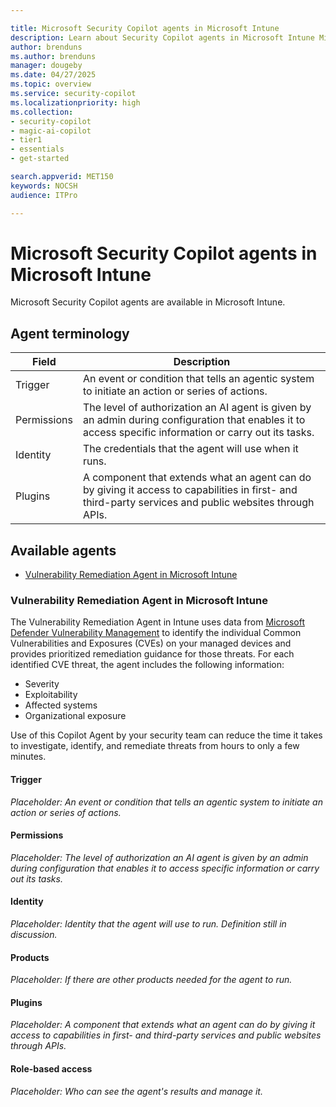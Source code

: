```yaml
---

title: Microsoft Security Copilot agents in Microsoft Intune
description: Learn about Security Copilot agents in Microsoft Intune Microsoft Intune
author: brenduns
ms.author: brenduns
manager: dougeby
ms.date: 04/27/2025
ms.topic: overview
ms.service: security-copilot
ms.localizationpriority: high
ms.collection:
- security-copilot
- magic-ai-copilot
- tier1
- essentials
- get-started

search.appverid: MET150
keywords: NOCSH
audience: ITPro

---
```


# Microsoft Security Copilot agents in Microsoft Intune

Microsoft Security Copilot agents are available in Microsoft Intune.
<!-- There are various agents you can use in Intune to help you .... -->

## Agent terminology

| Field | Description |
|-------|-------------|
| Trigger | An event or condition that tells an agentic system to initiate an action or series of actions. |
| Permissions | The level of authorization an AI agent is given by an admin during configuration that enables it to access specific information or carry out its tasks. |
| Identity | The credentials that the agent will use when it runs. |
| Plugins | A component that extends what an agent can do by giving it access to capabilities in first- and third-party services and public websites through APIs. |

## Available agents

- [Vulnerability Remediation Agent in Microsoft Intune](../protect/vulnerability-remediation-agent.md)

### Vulnerability Remediation Agent in Microsoft Intune

<!-- *Placeholder: Description of agent with use-case in focus. Ideally, this section will focus on what the user will get out of the agent. For example, for the Threat Intelligence briefing agent, customers will get an analysis of all the latest threat intelligence tailored to their industry, company, and geolocation, and recommendations on how to mitigate it* -->

The Vulnerability Remediation Agent in Intune uses data from [Microsoft Defender Vulnerability Management](/defender-vulnerability-management/defender-vulnerability-management) to identify the individual Common Vulnerabilities and Exposures (CVEs) on your managed devices and provides prioritized remediation guidance for those threats. For each identified CVE threat, the agent includes the following information:

- Severity
- Exploitability
- Affected systems
- Organizational exposure

Use of this Copilot Agent by your security team can reduce the time it takes to investigate, identify, and remediate threats from hours to only a few minutes.

#### Trigger

*Placeholder: An event or condition that tells an agentic system to initiate an action or series of actions.*

#### Permissions

*Placeholder: The level of authorization an AI agent is given by an admin during configuration that enables it to access specific information or carry out its tasks.*

#### Identity
*Placeholder: Identity that the agent will use to run. Definition still in discussion.*

#### Products
*Placeholder: If there are other products needed for the agent to run.*

#### Plugins
*Placeholder: A component that extends what an agent can do by giving it access to capabilities in first- and third-party services and public websites through APIs.*

#### Role-based access 
*Placeholder: Who can see the agent's results and manage it.*

